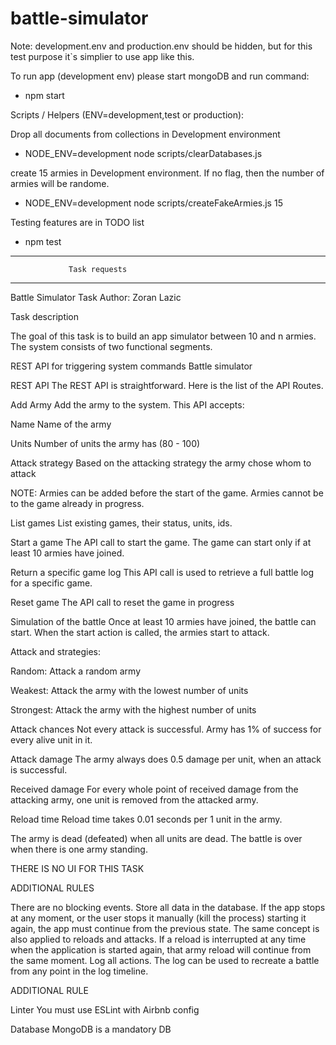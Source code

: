 # battle-simulator

Note:
development.env and production.env should be hidden, but for this test purpose it`s simplier to use app like this.


To run app (development env) please start mongoDB and run command:
- npm start


Scripts / Helpers (ENV=development,test or production):

Drop all documents from collections in Development environment
- NODE_ENV=development node scripts/clearDatabases.js   

create 15 armies in Development environment. If no flag, then the number of armies will be randome.
- NODE_ENV=development node scripts/createFakeArmies.js 15   


Testing features are in TODO list
- npm test


------------------------------------------------
                 Task requests
------------------------------------------------


Battle Simulator
Task Author: Zoran Lazic

Task description

The goal of this task is to build an app simulator between 10 and n armies. The system consists of two functional segments.

REST API for triggering system commands
Battle simulator


REST API
The REST API is straightforward. Here is the list of the API Routes.

Add Army
Add the army to the system. This API accepts:

Name
Name of the army

Units
Number of units the army has (80 - 100)

Attack strategy
Based on the attacking strategy the army chose whom to attack

NOTE: Armies can be added before the start of the game. Armies cannot be to the game already in progress.

List games
List existing games, their status, units, ids.

Start a game
The API call to start the game. The game can start only if at least 10 armies have joined.


Return a specific game log
This API call is used to retrieve a full battle log for a specific game.

Reset game
The API call to reset the game in progress


Simulation of the battle
Once at least 10 armies have joined, the battle can start. When the start action is called, the armies start to attack.

Attack and strategies:

Random: Attack a random army

Weakest: Attack the army with the lowest number of units

Strongest: Attack the army with the highest number of units


Attack chances
Not every attack is successful. Army has 1% of success for every alive unit in it.

Attack damage
The army always does 0.5 damage per unit, when an attack is successful. 

Received damage
For every whole point of received damage from the attacking army, one unit is removed from the attacked army.

Reload time
Reload time takes 0.01 seconds per 1 unit in the army.


The army is dead (defeated) when all units are dead. 
The battle is over when there is one army standing.

THERE IS NO UI FOR THIS TASK

ADDITIONAL RULES

There are no blocking events.
Store all data in the database.
If the app stops at any moment, or the user stops it manually (kill the process) starting it again, the app must continue from the previous state. The same concept is also applied to reloads and attacks. If a reload is interrupted at any time when the application is started again, that army reload will continue from the same moment.
Log all actions. The log can be used to recreate a battle from any point in the log timeline.


ADDITIONAL RULE

Linter
You must use ESLint with Airbnb config


Database
MongoDB is a mandatory DB
